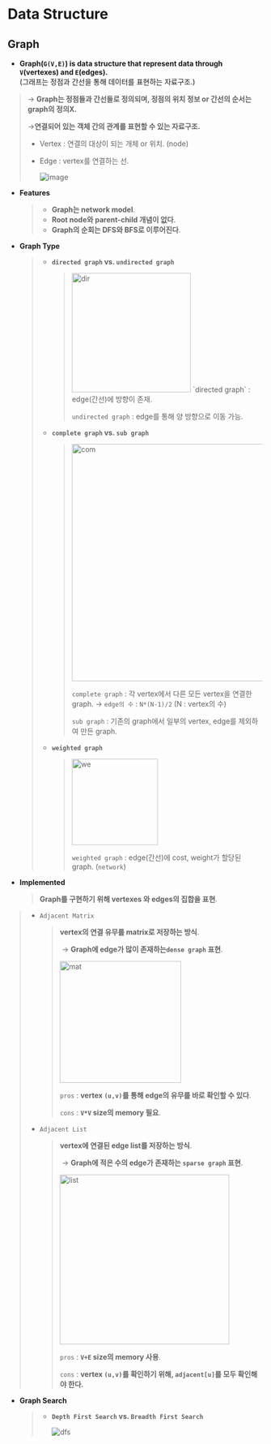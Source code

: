 # Data Structure

## Graph

- **Graph(`G(V,E)`) is data structure that represent data through `V`(vertexes) and `E`(edges).** <br>(그래프는 정점과 간선을 통해 데이터를 표현하는 자료구조.)
  
> → **Graph는 정점들과 간선들로 정의되며, 정점의 위치 정보 or 간선의 순서는 graph의 정의X.**
  >
  > →**연결되어 있는 객체 간의 관계를 표현할 수 있는 자료구조.**
  >
  > - Vertex : 연결의 대상이 되는 개체 or 위치. (node)
  >
  > - Edge : vertex를 연결하는 선.
  >
  >   ![image](https://user-images.githubusercontent.com/23169707/73608200-42560000-4603-11ea-8182-05b08a263ebe.png)


- **Features**

  > - **Graph는 network model**.
  >- **Root node와 parent-child 개념이 없다**.
  > - **Graph의 순회는 DFS와 BFS로 이루어진다**.
  
- **Graph Type**

  > * **`directed graph` vs. `undirected graph`**
  >
  >   > <img width="235" alt="dir" src="https://user-images.githubusercontent.com/23169707/73608280-7aaa0e00-4604-11ea-85df-3429941c07b3.png">
  >   > `directed graph` : edge(간선)에 방향이 존재.
  >   >
  >   > `undirected graph` : edge를 통해 양 방향으로 이동 가능.
  >
  > * **`complete graph` vs. `sub graph`**
  >
  >   > <img width="468" alt="com" src="https://user-images.githubusercontent.com/23169707/73608359-5bf84700-4605-11ea-8690-236b75c5fe1d.png">
  >   >
  >   > `complete graph` : 각 vertex에서 다른 모든 vertex을 연결한 graph. 
  >   > 	→ `edge의 수` : `N*(N-1)/2` (N : vertex의 수)
  >   >
  >   > `sub graph` : 기존의 graph에서 일부의 vertex, edge를 제외하여 만든 graph.
  >
  > * **`weighted graph`**
  >
  >   > <img width="170" alt="we" src="https://user-images.githubusercontent.com/23169707/73608373-8813c800-4605-11ea-8fd3-6b4c75495599.png">
  >   >
  >   > `weighted graph` : edge(간선)에 cost, weight가 할당된 graph. (`network`)


- **Implemented**

  > **Graph를 구현하기 위해 vertexes 와 edges의 집합을 표현**.
>
  > * `Adjacent Matrix`
  >
  >   > **vertex의 연결 유무를 matrix로 저장하는 방식**.
  >   >
  >   > ​	→ **Graph에 edge가 많이 존재하는`dense graph` 표현**.
  >   >
  >   > 
  >   >
  >   > <img width="240" alt="mat" src="https://user-images.githubusercontent.com/23169707/73608454-7383ff80-4606-11ea-8eb1-4ce69e835a93.png">
  >   >
  >   > `pros` :  **vertex `(u,v)`를 통해 edge의 유무를 바로 확인할 수 있다**.
  >   >
  >   > `cons` : **`V*V` size의 memory 필요**.
  >
  > * `Adjacent List`
  >
  >   > **vertex에 연결된 edge list를 저장하는 방식**.
  >   >
  >   > ​	→ **Graph에 적은 수의 edge가 존재하는 `sparse graph` 표현**.
  >   >
  >   > <img width="335" alt="list" src="https://user-images.githubusercontent.com/23169707/73608455-754dc300-4606-11ea-898a-b3919035535e.png">
  >   >
  >   > `pros` : **`V+E` size의 memory 사용**.
  >   >
  >   > `cons` : **vertex `(u,v)`를 확인하기 위해, `adjacent[u]`를 모두 확인해야 한다.**


- **Graph Search**

  > * **`Depth First Search` vs. `Breadth First Search`**
  >
  >   ![dfs](https://user-images.githubusercontent.com/23169707/73608616-91eafa80-4608-11ea-9dca-57f543e9da73.gif)
